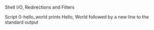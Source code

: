 Shell I/O, Redirections and Filters 

Script 0-hello_world prints Hello, World followed by a new line to the standard output
